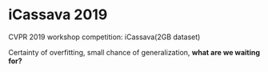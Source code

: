 # iCassava 2019
CVPR 2019 workshop competition: iCassava(2GB dataset)

Certainty of overfitting, small chance of generalization, **what are we waiting for?**
